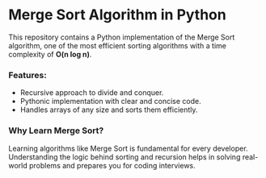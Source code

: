 # Merge Sort Algorithm in Python

This repository contains a Python implementation of the Merge Sort algorithm, one of the most efficient sorting algorithms with a time complexity of **O(n log n)**.

### Features:
- Recursive approach to divide and conquer.
- Pythonic implementation with clear and concise code.
- Handles arrays of any size and sorts them efficiently.

### Why Learn Merge Sort?
Learning algorithms like Merge Sort is fundamental for every developer. Understanding the logic behind sorting and recursion helps in solving real-world problems and prepares you for coding interviews.
